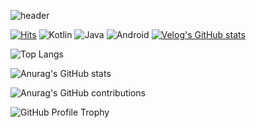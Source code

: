 
![header](https://capsule-render.vercel.app/api?height=300&text=Android%20Developer&desc=)

[![Hits](https://hits.seeyoufarm.com/api/count/incr/badge.svg?url=https%3A%2F%2Fgithub.com%2Fwwwkr&2Fhit-counter&count_bg=%23332F2F&title_bg=%23332F2F&icon=android.svg&icon_color=%2377D558&title=hits&edge_flat=false)](https://hits.seeyoufarm.com) ![Kotlin](https://img.shields.io/badge/-Kotlin-7f52ff?style=flat&logo=kotlin&logoColor=white)
![Java](https://img.shields.io/badge/-Java-007396?style=flat&logo=java&logoColor=white)
![Android](https://img.shields.io/badge/-Android-3DDC84?style=flat&logo=android&logoColor=white) [![Velog's GitHub stats](https://velog-readme-stats.vercel.app/api/badge?name=Blog)](https://velog.io/@wwwkr) 

![Top Langs](https://github-readme-stats.vercel.app/api/top-langs/?username=wwwkr&layout=compact)


![Anurag's GitHub stats](https://github-readme-stats.vercel.app/api?username=wwwkr&show_icons=true&theme=radical&hide=issues,contribs)


![Anurag's GitHub contributions](https://github-readme-streak-stats.herokuapp.com/?user=wwwkr)



![GitHub Profile Trophy](https://github-profile-trophy.vercel.app/?username=wwwkr&rank=SSS,SS,S,AAA,AA,A,B,C,SECRET)
